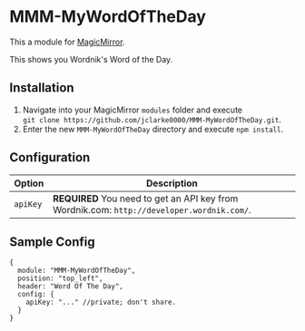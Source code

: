 # MMM-MyWordOfTheDay

This a module for [MagicMirror](https://github.com/MichMich/MagicMirror/tree/develop).

This shows you Wordnik's Word of the Day.


## Installation
1. Navigate into your MagicMirror `modules` folder and execute<br>
`git clone https://github.com/jclarke0000/MMM-MyWordOfTheDay.git`.
2. Enter the new `MMM-MyWordOfTheDay` directory and execute `npm install`.

## Configuration

<table>
  <thead>
    <tr>
      <th>Option</th>
      <th>Description</th>
    </tr>
  </thead>
  <tbody>
    <tr>
      <td><code>apiKey</code></td>
      <td><strong>REQUIRED</strong> You need to get an API key from Wordnik.com: <code>http://developer.wordnik.com/</code>.</td>
    </tr>
  </tbody>
</table>

## Sample Config

```
{
  module: "MMM-MyWordOfTheDay",
  position: "top_left",
  header: "Word Of The Day",
  config: {
    apiKey: "..." //private; don't share.
  }
}
```